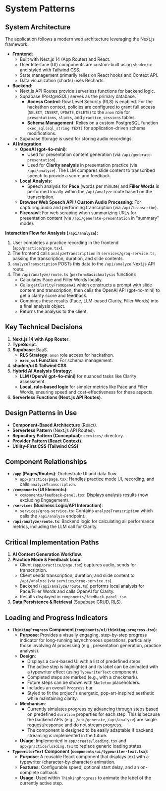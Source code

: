 # System Patterns

## System Architecture

The application follows a modern web architecture leveraging the Next.js framework.

-   **Frontend**:
    -   Built with Next.js 14 (App Router) and React.
    -   User Interface (UI) components are custom-built using `shadcn/ui` and styled with Tailwind CSS.
    -   State management primarily relies on React hooks and Context API.
    -   Data visualization (charts) uses Recharts.
-   **Backend**:
    -   Next.js API Routes provide serverless functions for backend logic.
    -   Supabase (PostgreSQL) serves as the primary database.
        -   **Access Control**: Row Level Security (RLS) is enabled. For the hackathon context, policies are configured to grant full access (`SELECT`, `INSERT`, `UPDATE`, `DELETE`) to the `anon` role for `presentations`, `slides`, and `practice_sessions` tables.
        -   **Schema Management**: Relies on a custom PostgreSQL function `exec_sql(sql_string TEXT)` for application-driven schema modifications.
    -   Supabase Storage is used for storing audio recordings.
-   **AI Integration**:
    -   **OpenAI (gpt-4o-mini)**:
        - Used for presentation content generation (via `/api/generate-presentation`).
        - Used for **Clarity analysis** in presentation practice (via `/api/analyze`). The LLM compares slide content to transcribed speech to provide a score and feedback.
    -   **Local Analysis**:
        - Speech analysis for **Pace** (words per minute) and **Filler Words** is performed locally within the `/api/analyze` route based on the transcription.
    -   **Browser Web Speech API / Custom Audio Processing**: For capturing audio and performing transcription (via `/api/transcribe`).
    -   **Firecrawl**: For web scraping when summarizing URLs for presentation content (via `/api/generate-presentation` in "summary" mode).

**Interaction Flow for Analysis (`/api/analyze`):**
1.  User completes a practice recording in the frontend (`app/practice/page.tsx`).
2.  The frontend calls `analyzeTranscription` in `services/groq-service.ts`, passing the transcription, duration, and slide contents.
3.  `analyzeTranscription` POSTs this data to the `/api/analyze` Next.js API route.
4.  The `/api/analyze/route.ts` (`performBasicAnalysis` function):
    -   Calculates Pace and Filler Words locally.
    -   Calls `getClarityFromOpenAI` which constructs a prompt with slide content and transcription, then calls the OpenAI API (gpt-4o-mini) to get a clarity score and feedback.
    -   Combines these results (Pace, LLM-based Clarity, Filler Words) into a final analysis object.
    -   Returns the analysis to the client.

## Key Technical Decisions

1.  **Next.js 14 with App Router**.
2.  **TypeScript**.
3.  **Supabase**: BaaS.
    -   **RLS Strategy**: `anon` role access for hackathon.
    -   **`exec_sql` Function**: For schema management.
4.  **shadcn/ui & Tailwind CSS**.
5.  **Hybrid AI Analysis Strategy**:
    -   **LLM (OpenAI gpt-4o-mini)** for nuanced tasks like Clarity assessment.
    -   **Local, rule-based logic** for simpler metrics like Pace and Filler Words, ensuring speed and cost-effectiveness for these aspects.
6.  **Serverless Functions (Next.js API Routes)**.

## Design Patterns in Use

-   **Component-Based Architecture** (React).
-   **Serverless Pattern** (Next.js API Routes).
-   **Repository Pattern (Conceptual)**: `services/` directory.
-   **Provider Pattern (React Context)**.
-   **Utility-First CSS (Tailwind CSS)**.

## Component Relationships

-   **`/app` (Pages/Routes)**: Orchestrate UI and data flow.
    -   `app/practice/page.tsx`: Handles practice mode UI, recording, and calls `analyzeTranscription`.
-   **`/components` (UI Elements)**:
    -   `components/feedback-panel.tsx`: Displays analysis results (now excluding Engagement).
-   **`/services` (Business Logic/API Interaction)**:
    -   `services/groq-service.ts`: Contains `analyzeTranscription` which calls the `/api/analyze` endpoint.
-   **`/api/analyze/route.ts`**: Backend logic for calculating all performance metrics, including the LLM call for Clarity.

## Critical Implementation Paths

1.  **AI Content Generation Workflow**.
2.  **Practice Mode & Feedback Loop**:
    -   Client (`app/practice/page.tsx`) captures audio, sends for transcription.
    -   Client sends transcription, duration, and slide content to `/api/analyze` (via `services/groq-service.ts`).
    -   Backend (`/api/analyze/route.ts`) performs local analysis for Pace/Filler Words and calls OpenAI for Clarity.
    -   Results displayed in `components/feedback-panel.tsx`.
3.  **Data Persistence & Retrieval** (Supabase CRUD, RLS).

## Loading and Progress Indicators

-   **`ThinkingProgress` Component (`components/ui/thinking-progress.tsx`)**:
    -   **Purpose**: Provides a visually engaging, step-by-step progress indicator for long-running asynchronous operations, particularly those involving AI processing (e.g., presentation generation, practice analysis).
    -   **Design**:
        -   Displays a `Card`-based UI with a list of predefined steps.
        -   The active step is highlighted and its label can be animated with a typewriter effect (using `TypewriterText` component).
        -   Completed steps are marked (e.g., with a checkmark).
        -   Future steps can be shown with `Skeleton` placeholders.
        -   Includes an overall `Progress` bar.
        -   Styled to fit the project's energetic, pop-art-inspired aesthetic while maintaining clarity.
    -   **Mechanism**:
        -   Currently simulates progress by advancing through steps based on predefined `duration` properties for each step. This is because the backend APIs (e.g., `/api/generate`, `/api/analyze`) are single request/response and do not stream progress.
        -   The component is designed to be easily adaptable if backend streaming is implemented in the future.
    -   **Usage**: Implemented in `app/create/loading.tsx` and `app/practice/loading.tsx` to replace generic loading states.
-   **`TypewriterText` Component (`components/ui/typewriter-text.tsx`)**:
    -   **Purpose**: A reusable React component that displays text with a typewriter (character-by-character) animation.
    -   **Features**: Configurable speed, optional start delay, and an on-complete callback.
    -   **Usage**: Used within `ThinkingProgress` to animate the label of the currently active step.
